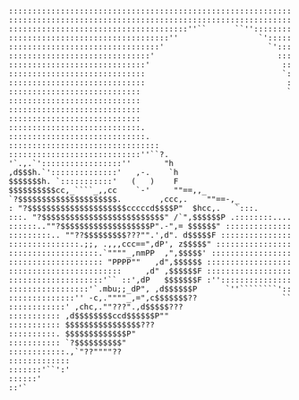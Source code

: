 <pre>
::::::::::::::::::::::::::::::::::::::::::::::::::::::::::::::::::::::::::
::::::::::::::::::::::::::::::::::::::::::::::::::::::::::::::::::::::::::
::::::::::::::::::::::::::::::::::::::''``      ``''::::::::::::::::::::::
::::::::::::::::::::::::::::::::::''                 `':::::::::::::::::::
::::::::::::::::::::::::::::::::'                      `':::::::::::::::::
::::::::::::::::::::::::::::::'                          :::::::::::::::::
:::::::::::::::::::::::::::::'                            ::::::::::::::::
:::::::::::::::::::::::::::::                             `:::::::::::::::
:::::::::::::::::::::::::::::                              :::::::::::::::
::::::::::::::::::::::::::::                               `````''::::::::
::::::::::::::::::::::::::::                                        `'::::
::::::::::::::::::::::::::::                                           `::
::::::::::::::::::::::::::::                                            `:
::::::::::::::::::::::::::::.
:::::::::::::::::::::::::::::.
::::::::::::::::::::::::::::::::
::::::::::::::::::::::::::::''``?.
'`.,.`':::::::::::::::::''       "h
,d$$$h.`'::::::::::::::'   ,-.    `h
$$$$$$$h. `:::::::::::'   (   )    F                                     :
$$$$$$$$$$cc,_````_,,cc    `-'     ""==,,_                              ::
`?$$$$$$$$$$$$$$$$$$$$$.        ,ccc,.    ""==-,_                     .:::
: "?$$$$$$$$$$$$$$$$$$$$$cccccd$$$$P"  $hcc,.   `:::.              .::::::
:::. "?$$$$$$$$$$$$$$$$$$$$$$$$$$" /`",$$$$$$P .::::::::........::::::::::
::::::..""?$$$$$$$$$$$$$$$$$$$P".-",= $$$$$$" ::::::::::::::::::::::::::::
:::::::::.. ""??$$$$$$$$$???"".',d". d$$$$$F :::::::::::::::::::::::::::::
:::::::::::::::.;;, .,,,ccc==",dP', z$$$$$" ::::::::::::::::::::::::::::::
:::::::::::::::::::.`""""_,nmPP  ,",$$$$$' :::::::::::::::::::::::::::::::
:::::::::::::::::::: "PPPP""   ,d",$$$$$$ ::::::::::::::::::::::::::::::::
::::::::::::::::::::::::     ,d" ,$$$$$$F ::::::::::::::::::::::::::::::::
::::::::::::::::::::'`` ::',dP   $$$$$$$F :'':::::::::::::::::::::::::::::
:::::::::::::::::'`.mbu;;_dP", ,d$$$$$$P      `''````````'::::::::::::::::
::::::::::::::'' -c,.""""_,=",c$$$$$$$??                  `````'':::::::::
::::::::::::' ,chc,.""???".,d$$$$$???                             `'''`'::
::::::::::: ,d$$$$$$$$ccd$$$$$$P""                                      `:
::::::::::: $$$$$$$$$$$$$$$$???
::::::::::. $$$$$$$$$$$$$P"
::::::::::: `?$$$$$$$$$$"
::::::::::::.,`"??""""??
:::::::::::::
:::::::'``':'
::::::'
::'`
</pre>